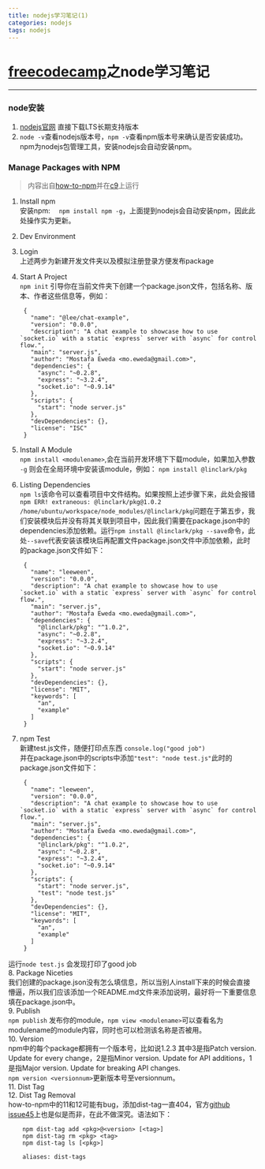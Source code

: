```yaml
---
title: nodejs学习笔记(1)
categories: nodejs
tags: nodejs
---
```

# [freecodecamp](https://www.freecodecamp.com)之node学习笔记 
----------
### node安装
1. [nodejs官网](https://nodejs.org/ "nodejs官网") 直接下载LTS长期支持版本  
2. `node -v`查看nodejs版本号，`npm -v`查看npm版本号来确认是否安装成功。npm为nodejs包管理工具，安装nodejs会自动安装npm。  

### Manage Packages with NPM
> 内容出自[how-to-npm](https://github.com/npm/how-to-npm)并在[c9]( http://c9.io)上运行  

1. Install npm  
安装npm: 　`npm install npm -g`，上面提到nodejs会自动安装npm，因此此处操作实为更新。  
2. Dev Environment  
3. Login  
上述两步为新建开发文件夹以及模拟注册登录方便发布package  
4. Start A Project  
`npm init` 引导你在当前文件夹下创建一个package.json文件，包括名称、版本、作者这些信息等，例如：

		{
		  "name": "@lee/chat-example",
		  "version": "0.0.0",
		  "description": "A chat example to showcase how to use `socket.io` with a static `express` server with `async` for control flow.",
		  "main": "server.js",
		  "author": "Mostafa Eweda <mo.eweda@gmail.com>",
		  "dependencies": {
		    "async": "~0.2.8",
		    "express": "~3.2.4",
		    "socket.io": "~0.9.14"
		  },
		  "scripts": {
		    "start": "node server.js"
		  },
		  "devDependencies": {},
		  "license": "ISC"
		}  

5. Install A Module  
`npm install <modulename>`,会在当前开发环境下下载module，如果加入参数 `-g` 则会在全局环境中安装该module，例如：
`npm install @linclark/pkg`  
6. Listing Dependencies  
`npm ls`该命令可以查看项目中文件结构。如果按照上述步骤下来，此处会报错`npm ERR! extraneous: @linclark/pkg@1.0.2 /home/ubuntu/workspace/node_modules/@linclark/pkg`问题在于第五步，我们安装模块后并没有将其关联到项目中，因此我们需要在package.json中的dependencies添加依赖。运行`npm install @linclark/pkg --save`命令，此处`--save`代表安装该模块后再配置文件package.json文件中添加依赖，此时的package.json文件如下：  
		
		{
		  "name": "leeween",
		  "version": "0.0.0",
		  "description": "A chat example to showcase how to use `socket.io` with a static `express` server with `async` for control flow.",
		  "main": "server.js",
		  "author": "Mostafa Eweda <mo.eweda@gmail.com>",
		  "dependencies": {
		    "@linclark/pkg": "^1.0.2",
		    "async": "~0.2.8",
		    "express": "~3.2.4",
		    "socket.io": "~0.9.14"
		  },
		  "scripts": {
		    "start": "node server.js"
		  },
		  "devDependencies": {},
		  "license": "MIT",
		  "keywords": [
		    "an",
		    "example"
		  ]
		}
7. npm Test  
新建test.js文件，随便打印点东西 `console.log("good job")`  
并在package.json中的scripts中添加`"test": "node test.js"`此时的package.json文件如下：

		{
		  "name": "leeween",
		  "version": "0.0.0",
		  "description": "A chat example to showcase how to use `socket.io` with a static `express` server with `async` for control flow.",
		  "main": "server.js",
		  "author": "Mostafa Eweda <mo.eweda@gmail.com>",
		  "dependencies": {
		    "@linclark/pkg": "^1.0.2", 
		    "async": "~0.2.8",
		    "express": "~3.2.4",
		    "socket.io": "~0.9.14"
		  },
		  "scripts": {
		    "start": "node server.js",
		    "test": "node test.js"
		  },
		  "devDependencies": {},
		  "license": "MIT",
		  "keywords": [
		    "an",
		    "example"
		  ]
		}
运行`node test.js` 会发现打印了good job  
8. Package Niceties  
我们创建的package.json没有怎么填信息，所以当别人install下来的时候会直接懵逼，所以我们应该添加一个README.md文件来添加说明，最好将一下重要信息填在package.json中。  
9. Publish  
`npm publish` 发布你的module，`npm view <modulename>`可以查看名为modulename的module内容，同时也可以检测该名称是否被用。  
10. Version  
npm中的每个package都拥有一个版本号，比如说1.2.3 其中3是指Patch version. Update for every change，2是指Minor version. Update for API additions，1是指Major version. Update for breaking API changes.  
`npm version <versionnum>`更新版本号至versionnum。  
11. Dist Tag  
12. Dist Tag Removal  
how-to-npm中的11和12可能有bug，添加dist-tag一直404，官方[github issue45](https://github.com/npm/how-to-npm/issues/45)上也是似是而非，在此不做深究。语法如下： 

		npm dist-tag add <pkg>@<version> [<tag>]
        npm dist-tag rm <pkg> <tag>
        npm dist-tag ls [<pkg>]

        aliases: dist-tags 

